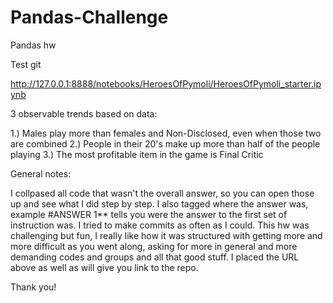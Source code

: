 # Pandas-Challenge
Pandas hw

Test git

http://127.0.0.1:8888/notebooks/HeroesOfPymoli/HeroesOfPymoli_starter.ipynb

3 observable trends based on data:

1.) Males play more than females and Non-Disclosed, even when those two are combined
2.) People in their 20's make up more than half of the people playing 
3.) The most profitable item in the game is Final Critic

General notes:

I collpased all code that wasn't the overall answer, so you can open those up and see what I did step by step. I also tagged where the answer was, example #ANSWER 1** tells you were the answer to the first set of instruction was. I tried to make commits as often as I could. This hw was challenging but fun, I really like how it was structured with getting more and more difficult as you went along, asking for more in general and more demanding codes and groups and all that good stuff. I placed the URL above as well as will give you link to the repo.

Thank you!